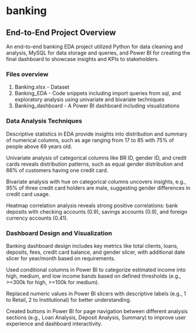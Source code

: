# banking
## End-to-End Project Overview  

An end-to-end banking EDA project utilized Python for data cleaning and analysis, MySQL for data storage and queries, and Power BI for creating the final dashboard to showcase insights and KPIs to stakeholders.


### Files overview

1. Banking.xlsx - Dataset
2. Banking_EDA - Code snippets including import queries from sql, and exploratory analysis using univariate and bivariate techniques
3. Banking_dashboard - A Power BI dashboard including visualizations


### Data Analysis Techniques  

Descriptive statistics in EDA provide insights into distribution and summary of numerical columns, such as age ranging from 17 to 85 with 75% of people above 69 years old.

Univariate analysis of categorical columns like BR ID, gender ID, and credit cards reveals distribution patterns, such as equal gender distribution and 66% of customers having one credit card.

Bivariate analysis with hue on categorical columns uncovers insights, e.g., 95% of three credit card holders are male, suggesting gender differences in credit card usage.

Heatmap correlation analysis reveals strong positive correlations: bank deposits with checking accounts (0.9), savings accounts (0.9), and foreign currency accounts (0.41).  


### Dashboard Design and Visualization  

Banking dashboard design includes key metrics like total clients, loans, deposits, fees, credit card balance, and gender slicer, with additional date slicer for year/month based on requirements.  

Used conditional columns in Power BI to categorize estimated income into high, medium, and low income bands based on defined thresholds (e.g., >=300k for high, >=100k for medium).

Replaced numeric values in Power BI slicers with descriptive labels (e.g., 1 to Retail, 2 to Institutional) for better understanding.

Created buttons in Power BI for page navigation between different analysis sections (e.g., Loan Analysis, Deposit Analysis, Summary) to improve user experience and dashboard interactivity.
